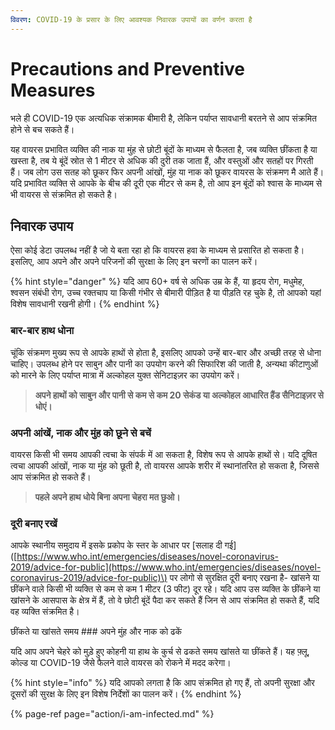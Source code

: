 ```yaml
---
विवरण: COVID-19 के प्रसार के लिए आवश्यक निवारक उपायों का वर्णन करता है
---
```


# Precautions and Preventive Measures

भले ही COVID-19 एक अत्यधिक संक्रामक बीमारी है, लेकिन पर्याप्त सावधानी बरतने से आप संक्रमित होने से बच सकते हैं।

यह वायरस प्रभावित व्यक्ति की नाक या मुंह से छोटी बूंदों के माध्यम से फैलता है, जब व्यक्ति छींकता है या खस्ता है, तब ये बूंदें स्रोत से 1 मीटर से अधिक की दुरी तक जाता हैं, और वस्तुओं और सतहों पर गिरती हैं। जब लोग उस सतह को छूकर फिर अपनी आंखों, मुंह या नाक को छूकर वायरस के संक्रमण मै आते हैं। यदि प्रभावित व्यक्ति से आपके के बीच की दूरी एक मीटर से कम है, तो आप इन बूंदों को श्वास के माध्यम से भी वायरस से संक्रमित हो सकते है।

## निवारक उपाय

ऐसा कोई डेटा उपलब्ध नहीं है जो ये बता रहा हो कि वायरस हवा के माध्यम से प्रसारित हो सकता है। इसलिए, आप अपने और अपने परिजनों की सुरक्षा के लिए इन चरणों का पालन करें।

{% hint style="danger" %}
यदि आप 60+ वर्ष से अधिक उम्र के हैं, या हृदय रोग, मधुमेह, श्वसन संबंधी रोग, उच्च रक्तचाप या किसी गंभीर से बीमारी पीड़ित है या पीड़ति रह चुके है, तो आपको यहां विशेष सावधानी रखनी होगी।
{% endhint %}

### बार-बार हाथ धोना

चूंकि संक्रमण मुख्य रूप से आपके हाथों से होता है, इसलिए आपको उन्हें बार-बार और अच्छी तरह से धोना चाहिए। उपलब्ध होने पर साबुन और पानी का उपयोग करने की सिफारिश की जाती है, अन्यथा कीटाणुओं को मारने के लिए पर्याप्त मात्रा में अल्कोहल युक्त सेनिटाइज़र का उपयोग करें।

> **अपने हाथों को साबुन और पानी से कम से कम 20 सेकंड या अल्कोहल आधारित हैंड सैनिटाइज़र से धोएं।**

### अपनी आंखें, नाक और मुंह को छूने से बचें

वायरस किसी भी समय आपकी त्वचा के संपर्क में आ सकता है, विशेष रूप से आपके हाथों से। यदि दूषित त्वचा आपकी आंखों, नाक या मुंह को छूती है, तो वायरस आपके शरीर में स्थानांतरित हो सकता है, जिससे आप संक्रमित हो सकते हैं।

> **पहले अपने हाथ धोये बिना अपना चेहरा मत छुओ।**

### **दूरी बनाए रखें**

आपके स्थानीय समुदाय में इसके प्रकोप के स्तर के आधार पर \[सलाह दी गई\] \([https://www.who.int/emergencies/diseases/novel-coronavirus-2019/advice-for-public](https://www.who.int/emergencies/diseases/novel-coronavirus-2019/advice-for-public)\) पर लोगो से सुरक्षित दूरी बनाए रखना है- खांसने या छींकने वाले किसी भी व्यक्ति से कम से कम 1 मीटर \(3 फीट\) दूर रहे। यदि आप उस व्यक्ति के छींकने या खांसने के आसपास के क्षेत्र में हैं, तो वे छोटी बूंदें पैदा कर सकते हैं जिन से आप संक्रमित हो सकते हैं, यदि वह व्यक्ति संक्रमित है।

छींकते या खांसते समय \#\#\# अपने मुंह और नाक को ढकें

यदि आप अपने चेहरे को मुड़े हुए कोहनी या हाथ के कुर्च से ढकते समय खांसते या छींकते हैं। यह फ़्लू, कोल्ड या COVID-19 जैसे फैलने वाले वायरस को रोकने में मदद करेगा।

{% hint style="info" %}
यदि आपको लगता है कि आप संक्रमित हो गए हैं, तो अपनी सुरक्षा और दूसरों की सुरक्ष के लिए इन विशेष निर्देशों का पालन करें।
{% endhint %}

{% page-ref page="action/i-am-infected.md" %}

